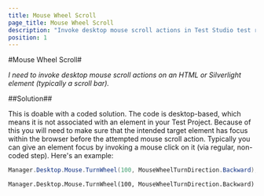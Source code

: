 ```yaml
---
title: Mouse Wheel Scroll
page_title: Mouse Wheel Scroll
description: "Invoke desktop mouse scroll actions in Test Studio test run."
position: 1
---
```

#Mouse Wheel Scroll#

*I need to invoke desktop mouse scroll actions on an HTML or Silverlight element (typically a scroll bar).*

##Solution##

This is doable with a coded solution. The code is desktop-based, which means it is not associated with an element in your Test Project. Because of this you will need to make sure that the intended target element has focus within the browser before the attempted mouse scroll action. Typically you can give an element focus by invoking a mouse click on it (via regular, non-coded step). Here's an example:

```C#
Manager.Desktop.Mouse.TurnWheel(100, MouseWheelTurnDirection.Backward);
```
```VB
Manager.Desktop.Mouse.TurnWheel(100, MouseWheelTurnDirection.Backward)
```

